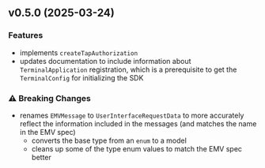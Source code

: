 ## v0.5.0 (2025-03-24)

### Features
- implements `createTapAuthorization`
- updates documentation to include information about `TerminalApplication` registration, which is a prerequisite to get the `TerminalConfig` for initializing the SDK

### :warning: Breaking Changes
- renames `EMVMessage` to `UserInterfaceRequestData` to more accurately reflect the information included in the messages (and matches the name in the EMV spec)
    - converts the base type from an `enum` to a model
    - cleans up some of the type enum values to match the EMV spec better
